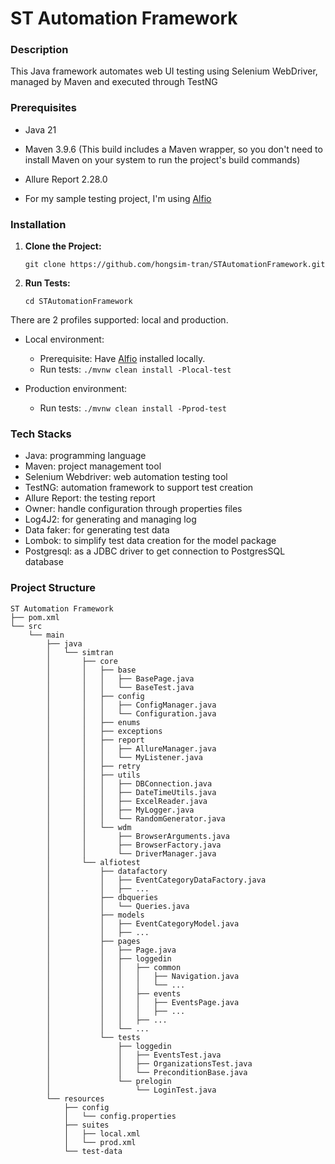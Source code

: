 # **ST Automation Framework**

### **Description**

This Java framework automates web UI testing using Selenium WebDriver, managed by Maven and executed through TestNG


### **Prerequisites**

* Java 21

* Maven 3.9.6 (This build includes a Maven wrapper, so you don't need to install Maven on your system to run the project's build commands)

* Allure Report 2.28.0

* For my sample testing project, I'm using [Alfio](https://github.com/alfio-event/alf.io)

### **Installation**

1. **Clone the Project:**

    `git clone https://github.com/hongsim-tran/STAutomationFramework.git`


2. **Run Tests:**


    `cd STAutomationFramework`

There are 2 profiles supported: local and production.
* Local environment:
  * Prerequisite: Have [Alfio](https://github.com/alfio-event/alf.io) installed locally. 
  * Run tests: `./mvnw clean install -Plocal-test`
  
  
* Production environment:
  * Run tests: `./mvnw clean install -Pprod-test`



### **Tech Stacks**

* Java: programming language
* Maven: project management tool
* Selenium Webdriver: web automation testing tool
* TestNG: automation framework to support test creation
* Allure Report: the testing report
* Owner: handle configuration through properties files
* Log4J2: for generating and managing log
* Data faker: for generating test data
* Lombok: to simplify test data creation for the model package 
* Postgresql: as a JDBC driver to get connection to PostgresSQL database



### **Project Structure**


````
ST Automation Framework
├── pom.xml
└── src
    └── main
        ├── java
        │   └── simtran
        │       ├── core
        │       │   ├── base
        │       │   │   ├── BasePage.java
        │       │   │   └── BaseTest.java
        │       │   ├── config
        │       │   │   ├── ConfigManager.java
        │       │   │   └── Configuration.java
        │       │   ├── enums
        │       │   ├── exceptions
        │       │   ├── report
        │       │   │   ├── AllureManager.java
        │       │   │   └── MyListener.java
        │       │   ├── retry
        │       │   ├── utils
        │       │   │   ├── DBConnection.java
        │       │   │   ├── DateTimeUtils.java
        │       │   │   ├── ExcelReader.java
        │       │   │   ├── MyLogger.java
        │       │   │   └── RandomGenerator.java
        │       │   └── wdm
        │       │       ├── BrowserArguments.java
        │       │       ├── BrowserFactory.java
        │       │       └── DriverManager.java
        │       └── alfiotest
        │           ├── datafactory
        │           │   ├── EventCategoryDataFactory.java
        │           │   ├── ...
        │           ├── dbqueries
        │           │   └── Queries.java
        │           ├── models
        │           │   ├── EventCategoryModel.java
        │           │   ├── ...
        │           ├── pages
        │           │   ├── Page.java
        │           │   ├── loggedin
        │           │   │   ├── common
        │           │   │   │   ├── Navigation.java
        │           │   │   │   └── ...
        │           │   │   ├── events
        │           │   │   │   ├── EventsPage.java
        │           │   │   │   ├── ...
        │           │   │   ├── ...
        │           │   └── ...
        │           └── tests
        │               ├── loggedin
        │               │   ├── EventsTest.java
        │               │   ├── OrganizationsTest.java
        │               │   └── PreconditionBase.java
        │               └── prelogin
        │                   └── LoginTest.java
        └── resources
            ├── config
            │   └── config.properties
            ├── suites
            │   ├── local.xml
            │   └── prod.xml
            └── test-data
````

